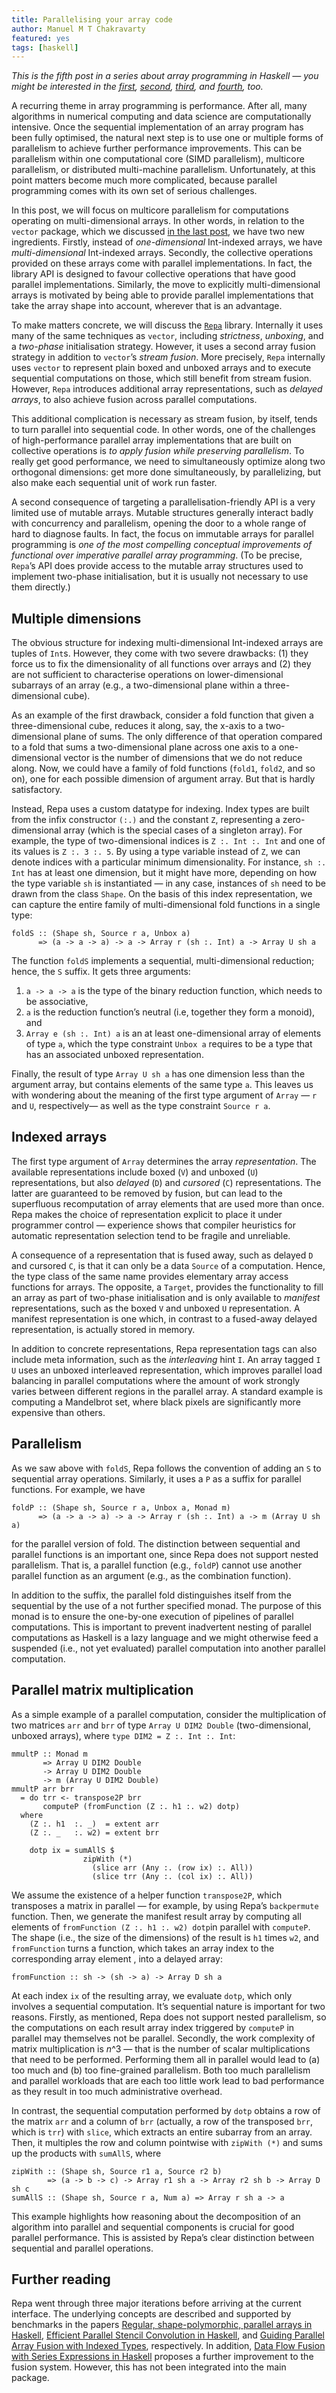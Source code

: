 ```yaml
---
title: Parallelising your array code
author: Manuel M T Chakravarty
featured: yes
tags: [haskell]
---
```


_This is the fifth post in a series about array programming in Haskell — you might be interested in the [first](http://www.tweag.io/posts/2017-08-09-array-programming-in-haskell.html), [second](http://www.tweag.io/posts/2017-08-31-hmatrix.html), [third](http://www.tweag.io/posts/2017-09-27-array-package.html), and [fourth](http://www.tweag.io/posts/2017-10-12-vector-package.html), too._

A recurring theme in array programming is performance. After all, many algorithms in numerical computing and data science are computationally intensive. Once the sequential implementation of an array program has been fully optimised, the natural next step is to use one or multiple forms of parallelism to achieve further performance improvements. This can be parallelism within one computational core (SIMD parallelism), multicore parallelism, or distributed multi-machine parallelism. Unfortunately, at this point matters become much more complicated, because parallel programming comes with its own set of serious challenges.

In this post, we will focus on multicore parallelism for computations operating on multi-dimensional arrays. In other words, in relation to the `vector` package, which we discussed [in the last post](http://www.tweag.io/posts/2017-10-12-vector-package.html), we have two new ingredients. Firstly, instead of _one-dimensional_ Int-indexed arrays, we have _multi-dimensional_ Int-indexed arrays. Secondly, the collective operations provided on these arrays come with parallel implementations. In fact, the library API is designed to favour collective operations that have good parallel implementations. Similarly, the move to explicitly multi-dimensional arrays is motivated by being able to provide parallel implementations that take the array shape into account, wherever that is an advantage.

To make matters concrete, we will discuss the [`Repa`](https://hackage.haskell.org/package/repa) library. Internally it uses many of the same techniques as `vector`, including _strictness_, _unboxing_, and a _two-phase_ initialisation strategy. However, it uses a second array fusion strategy in addition to `vector`’s _stream fusion_. More precisely, `Repa` internally uses `vector` to represent plain boxed and unboxed arrays and to execute sequential computations on those, which still benefit from stream fusion. However, `Repa` introduces additional array representations, such as _delayed arrays_, to also achieve fusion across parallel computations.

This additional complication is necessary as stream fusion, by itself, tends to turn parallel into sequential code. In other words, one of the challenges of high-performance parallel array implementations that are built on collective operations is _to apply fusion while preserving parallelism_. To really get good performance, we need to simultaneously optimize along two orthogonal dimensions: get more done simultaneously, by parallelizing, but also make each sequential unit of work run faster.

A second consequence of targeting a parallelisation-friendly API is a very limited use of mutable arrays. Mutable structures generally interact badly with concurrency and parallelism, opening the door to a whole range of hard to diagnose faults. In fact, the focus on immutable arrays for parallel programming is _one of the most compelling conceptual improvements of functional over imperative parallel array programming_. (To be precise, `Repa`’s API does provide access to the mutable array structures used to implement two-phase initialisation, but it is usually not necessary to use them directly.)

## Multiple dimensions

The obvious structure for indexing multi-dimensional Int-indexed arrays are tuples of `Int`s. However, they come with two severe drawbacks: (1) they force us to fix the dimensionality of all functions over arrays and (2) they are not sufficient to characterise operations on lower-dimensional subarrays of an array (e.g., a two-dimensional plane within a three-dimensional cube).

As an example of the first drawback, consider a fold function that given a three-dimensional cube, reduces it along, say, the x-axis to a two-dimensional plane of sums. The only difference of that operation compared to a fold that sums a two-dimensional plane across one axis to a one-dimensional vector is the number of dimensions that we do not reduce along. Now, we could have a family of fold functions (`fold1`, `fold2`, and so on), one for each possible dimension of argument array. But that is hardly satisfactory.

Instead, Repa uses a custom datatype for indexing. Index types are built from the infix constructor `(:.)` and the constant `Z`, representing a zero-dimensional array (which is the special cases of a singleton array). For example, the type of two-dimensional indices is `Z :. Int :. Int` and one of its values is `Z :. 3 :. 5`. By using a type variable instead of `Z`, we can denote indices with a particular minimum dimensionality. For instance, `sh :. Int` has at least one dimension, but it might have more, depending on how the type variable `sh` is instantiated — in any case, instances of `sh` need to be drawn from the class `Shape`. On the basis of this index representation, we can capture the entire family of multi-dimensional fold functions in a single type:

```
foldS :: (Shape sh, Source r a, Unbox a)
      => (a -> a -> a) -> a -> Array r (sh :. Int) a -> Array U sh a
```

The function `foldS` implements a sequential, multi-dimensional reduction; hence, the `S` suffix. It gets three arguments:

1. `a -> a -> a` is the type of the binary reduction function, which needs to be associative,
2. `a` is the reduction function’s neutral (i.e, together they form a monoid), and
3. `Array e (sh :. Int) a` is an at least one-dimensional array of elements of type `a`, which the type constraint `Unbox a` requires to be a type that has an associated unboxed representation.

Finally, the result of type `Array U sh a` has one dimension less than the argument array, but contains elements of the same type `a`. This leaves us with wondering about the meaning of the first type argument of `Array` — `r` and `U`, respectively— as well as the type constraint `Source r a`.

## Indexed arrays

The first type argument of `Array` determines the array _representation_. The available representations include boxed (`V`) and unboxed (`U`) representations, but also _delayed_ (`D`) and _cursored_ (`C`) representations. The latter are guaranteed to be removed by fusion, but can lead to the superfluous recomputation of array elements that are used more than once. Repa makes the choice of representation explicit to place it under programmer control — experience shows that compiler heuristics for automatic representation selection tend to be fragile and unreliable.

A consequence of a representation that is fused away, such as delayed `D` and cursored `C`, is that it can only be a data `Source` of a computation. Hence, the type class of the same name provides elementary array access functions for arrays. The opposite, a `Target`, provides the functionality to fill an array as part of two-phase initialisation and is only available to _manifest_ representations, such as the boxed `V` and unboxed `U` representation. A manifest representation is one which, in contrast to a fused-away delayed representation, is actually stored in memory.

In addition to concrete representations, Repa representation tags can also include meta information, such as the _interleaving_ hint `I`. An array tagged `I U` uses an unboxed interleaved representation, which improves parallel load balancing in parallel computations where the amount of work strongly varies between different regions in the parallel array. A standard example is computing a Mandelbrot set, where black pixels are significantly more expensive than others.

## Parallelism

As we saw above with `foldS`, Repa follows the convention of adding an `S` to sequential array operations. Similarly, it uses a `P` as a suffix for parallel functions. For example, we have

```
foldP :: (Shape sh, Source r a, Unbox a, Monad m)
      => (a -> a -> a) -> a -> Array r (sh :. Int) a -> m (Array U sh a)
```

for the parallel version of fold. The distinction between sequential and parallel functions is an important one, since Repa does not support nested parallelism. That is, a parallel function (e.g., `foldP`) cannot use another parallel function as an argument (e.g., as the combination function).

In addition to the suffix, the parallel fold distinguishes itself from the sequential by the use of a not further specified monad. The purpose of this monad is to ensure the one-by-one execution of pipelines of parallel computations. This is important to prevent inadvertent nesting of parallel computations as Haskell is a lazy language and we might otherwise feed a suspended (i.e., not yet evaluated) parallel computation into another parallel computation.

## Parallel matrix multiplication

As a simple example of a parallel computation, consider the multiplication of two matrices `arr` and `brr` of type `Array U DIM2 Double` (two-dimensional, unboxed arrays), where `type DIM2 = Z :. Int :. Int`:

```
mmultP :: Monad m
       => Array U DIM2 Double
       -> Array U DIM2 Double
       -> m (Array U DIM2 Double)
mmultP arr brr
  = do trr <- transpose2P brr
       computeP (fromFunction (Z :. h1 :. w2) dotp)
  where
    (Z :. h1  :. _)  = extent arr
    (Z :. _   :. w2) = extent brr

    dotp ix = sumAllS $
                zipWith (*)
                  (slice arr (Any :. (row ix) :. All))
                  (slice trr (Any :. (col ix) :. All))
```

We assume the existence of a helper function `transpose2P`, which transposes a matrix in parallel — for example, by using Repa’s `backpermute` function. Then, we generate the manifest result array by computing all elements of `fromFunction (Z :. h1 :. w2) dotp`in parallel with `computeP`. The shape (i.e., the size of the dimensions) of the result is `h1` times `w2`, and `fromFunction` turns a function, which takes an array index to the corresponding array element , into a delayed array:

```
fromFunction :: sh -> (sh -> a) -> Array D sh a
```

At each index `ix` of the resulting array, we evaluate `dotp`, which only involves a sequential computation. It’s sequential nature is important for two reasons. Firstly, as mentioned, Repa does not support nested parallelism, so the computations on each result array index triggered by `computeP` in parallel may themselves not be parallel. Secondly, the work complexity of matrix multiplication is _n_^3 — that is the number of scalar multiplications that need to be performed. Performing them all in parallel would lead to (a) too much and (b) too fine-grained parallelism. Both too much parallelism and parallel workloads that are each too little work lead to bad performance as they result in too much administrative overhead.

In contrast, the sequential computation performed by `dotp` obtains a row of the matrix `arr` and a column of `brr` (actually, a row of the transposed `brr`, which is `trr`) with `slice`, which extracts an entire subarray from an array. Then, it multiples the row and column pointwise with `zipWith (*)` and sums up the products with `sumAllS`, where

```
zipWith :: (Shape sh, Source r1 a, Source r2 b)
        => (a -> b -> c) -> Array r1 sh a -> Array r2 sh b -> Array D sh c
sumAllS :: (Shape sh, Source r a, Num a) => Array r sh a -> a
```

This example highlights how reasoning about the decomposition of an algorithm into parallel and sequential components is crucial for good parallel performance. This is assisted by Repa’s clear distinction between sequential and parallel operations.

## Further reading

Repa went through three major iterations before arriving at the current interface. The underlying concepts are described and supported by benchmarks in the papers [Regular, shape-polymorphic, parallel arrays in Haskell](http://benl.ouroborus.net/papers/2010-rarrays/repa-icfp2010.pdf), [Efficient Parallel Stencil Convolution in Haskell](http://benl.ouroborus.net/papers/2011-stencil/stencil-haskell2011.pdf), and [Guiding Parallel Array Fusion with Indexed Types](http://benl.ouroborus.net/papers/2012-guiding/guiding-Haskell2012.pdf), respectively. In addition, [Data Flow Fusion with Series Expressions in Haskell](http://benl.ouroborus.net/papers/2013-series/flow-Haskell2013-rev1.pdf) proposes a further improvement to the fusion system. However, this has not been integrated into the main package.
